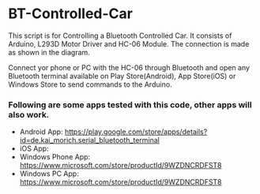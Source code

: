 # BT-Controlled-Car
This script is for Controlling a Bluetooth Controlled Car. It consists of Arduino, L293D Motor Driver and HC-06 Module. The connection is made as shown in the diagram. 

Connect yor phone or PC with the HC-06 through Bluetooth and open any Bluetooth terminal available on Play Store(Android), App Store(iOS) or Windows Store to send commands to the Arduino.

### Following are some apps tested with this code, other apps will also work.
* Android App: https://play.google.com/store/apps/details?id=de.kai_morich.serial_bluetooth_terminal
* iOS App: 
* Windows Phone App: https://www.microsoft.com/store/productId/9WZDNCRDFST8
* Windows PC App: https://www.microsoft.com/store/productId/9WZDNCRDFST8
